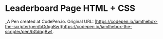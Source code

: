 # Leaderboard Page HTML + CSS
 _A Pen created at CodePen.io. Original URL: [https://codepen.io/iamthebox-the-scripter/pen/bGdqgBw](https://codepen.io/iamthebox-the-scripter/pen/bGdqgBw).

 